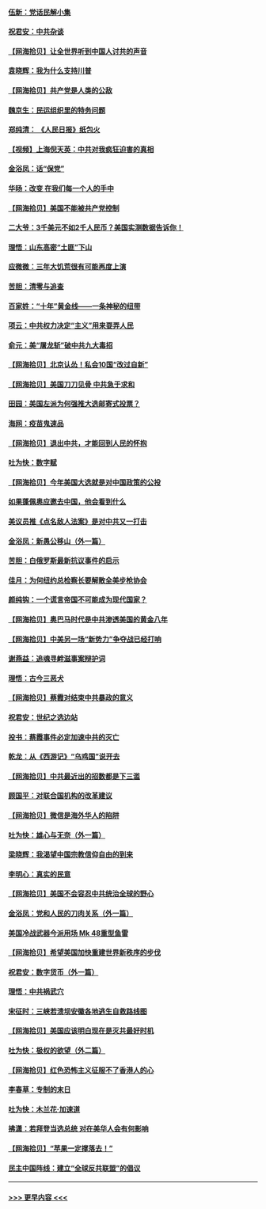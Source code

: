 #### [伍新：党话民解小集](../pages/nsc993/n12366907.md?t=08310751) 
#### [祝君安：中共杂谈](../pages/nsc993/n12366076.md?t=08310751) 
#### [【网海拾贝】让全世界听到中国人讨共的声音](../pages/nsc993/n12365569.md?t=08310751) 
#### [袁晓辉：我为什么支持川普](../pages/nsc993/n12362670.md?t=08310751) 
#### [【网海拾贝】共产党是人类的公敌](../pages/nsc993/n12363182.md?t=08310751) 
#### [魏京生：民运组织里的特务问题](../pages/nsc993/n12363010.md?t=08310751) 
#### [郑纯清： 《人民日报》纸包火](../pages/nsc993/n12362706.md?t=08310751) 
#### [【视频】上海倪天英：中共对我疯狂迫害的真相](../pages/nsc993/n12356341.md?t=08310751) 
#### [金浴凤：话“保党”](../pages/nsc993/n12361867.md?t=08310751) 
#### [华旸：改变 在我们每一个人的手中](../pages/nsc993/n12361774.md?t=08310751) 
#### [【网海拾贝】美国不能被共产党控制](../pages/nsc993/n12360271.md?t=08310751) 
#### [二大爷：3千美元不如2千人民币？美国实测数据告诉你！](../pages/nsc993/n12358563.md?t=08310751) 
#### [理悟：山东高密“土匪”下山](../pages/nsc993/n12358535.md?t=08310751) 
#### [应微微：三年大饥荒很有可能再度上演](../pages/nsc993/n12358523.md?t=08310751) 
#### [苦胆：清零与追查](../pages/nsc993/n12358501.md?t=08310751) 
#### [百家姓：“十年”黄金线——一条神秘的纽带](../pages/nsc993/n12358319.md?t=08310751) 
#### [项云：中共权力决定“主义”用来耍弄人民](../pages/nsc993/n12358172.md?t=08310751) 
#### [俞元：美“屠龙斩”破中共九大毒招](../pages/nsc993/n12357822.md?t=08310751) 
#### [【网海拾贝】北京认怂！私会10国“改过自新”](../pages/nsc993/n12357784.md?t=08310751) 
#### [【网海拾贝】美国刀刀见骨 中共急于求和](../pages/nsc993/n12355511.md?t=08310751) 
#### [田园：美国左派为何强推大选邮寄式投票？](../pages/nsc993/n12352963.md?t=08310751) 
#### [海网：疫苗鬼速品](../pages/nsc993/n12354438.md?t=08310751) 
#### [【网海拾贝】退出中共，才能回到人民的怀抱](../pages/nsc993/n12352634.md?t=08310751) 
#### [吐为快：数字赋](../pages/nsc993/n12352317.md?t=08310751) 
#### [【网海拾贝】今年美国大选就是对中国政策的公投](../pages/nsc993/n12350973.md?t=08310751) 
#### [如果蓬佩奥应邀去中国，他会看到什么](../pages/nsc993/n12350945.md?t=08310751) 
#### [美议员推《点名敌人法案》是对中共又一打击](../pages/nsc993/n12350765.md?t=08310751) 
#### [金浴凤：新愚公移山（外一篇）](../pages/nsc993/n12350253.md?t=08310751) 
#### [苦胆：白俄罗斯最新抗议事件的启示](../pages/nsc993/n12349989.md?t=08310751) 
#### [佳月：为何纽约总检察长要解散全美步枪协会](../pages/nsc993/n12349939.md?t=08310751) 
#### [颜纯钩：一个谎言帝国不可能成为现代国家？](../pages/nsc993/n12349898.md?t=08310751) 
#### [【网海拾贝】奥巴马时代是中共渗透美国的黄金八年](../pages/nsc993/n12349284.md?t=08310751) 
#### [【网海拾贝】中美另一场“新势力”争夺战已经打响](../pages/nsc993/n12346998.md?t=08310751) 
#### [谢燕益：追魂寻衅滋事案辩护词](../pages/nsc993/n12346892.md?t=08310751) 
#### [理悟：古今三恶犬](../pages/nsc993/n12345190.md?t=08310751) 
#### [【网海拾贝】蔡霞对结束中共暴政的意义](../pages/nsc993/n12344263.md?t=08310751) 
#### [祝君安：世纪之选边站](../pages/nsc993/n12342382.md?t=08310751) 
#### [投书：蔡霞事件必定加速中共的灭亡](../pages/nsc993/n12341881.md?t=08310751) 
#### [乾龙：从《西游记》“乌鸡国”说开去](../pages/nsc993/n12341690.md?t=08310751) 
#### [【网海拾贝】中共最近出的招数都是下三滥](../pages/nsc993/n12341593.md?t=08310751) 
#### [顾国平：对联合国机构的改革建议](../pages/nsc993/n12339928.md?t=08310751) 
#### [【网海拾贝】微信是海外华人的陷阱](../pages/nsc993/n12338868.md?t=08310751) 
#### [吐为快：雄心与无奈（外一篇）](../pages/nsc993/n12338132.md?t=08310751) 
#### [梁晓辉：我渴望中国宗教信仰自由的到来](../pages/nsc993/n12336657.md?t=08310751) 
#### [李明心：真实的民意](../pages/nsc993/n12336089.md?t=08310751) 
#### [【网海拾贝】美国不会容忍中共统治全球的野心](../pages/nsc993/n12336063.md?t=08310751) 
#### [金浴凤：党和人民的刀肉关系（外一篇）](../pages/nsc993/n12335834.md?t=08310751) 
#### [美国冷战武器今派用场 Mk 48重型鱼雷](../pages/nsc993/n12335354.md?t=08310751) 
#### [【网海拾贝】希望美国加快重建世界新秩序的步伐](../pages/nsc993/n12334224.md?t=08310751) 
#### [祝君安：数字货币（外一篇）](../pages/nsc993/n12334186.md?t=08310751) 
#### [理悟：中共祸武穴](../pages/nsc993/n12333962.md?t=08310751) 
#### [宋征时：三峡若溃坝安徽各地逃生自救路线图](../pages/nsc993/n12332450.md?t=08310751) 
#### [【网海拾贝】美国应该明白现在是灭共最好时机](../pages/nsc993/n12332313.md?t=08310751) 
#### [吐为快：极权的欲望（外二篇）](../pages/nsc993/n12332089.md?t=08310751) 
#### [【网海拾贝】红色恐怖主义征服不了香港人的心](../pages/nsc993/n12329296.md?t=08310751) 
#### [李春草：专制的末日](../pages/nsc993/n12329079.md?t=08310751) 
#### [吐为快：木兰花‧加速道](../pages/nsc993/n12327366.md?t=08310751) 
#### [拂潇：若拜登当选总统 对在美华人会有何影响](../pages/nsc993/n12295996.md?t=08310751) 
#### [【网海拾贝】“苹果一定撑落去！”](../pages/nsc993/n12326784.md?t=08310751) 
#### [民主中国阵线：建立“全球反共联盟”的倡议](../pages/nsc993/n12324177.md?t=08310751) 

----
#### [ >>> 更早内容 <<< ](../indexes/nsc993-earlier.md)
